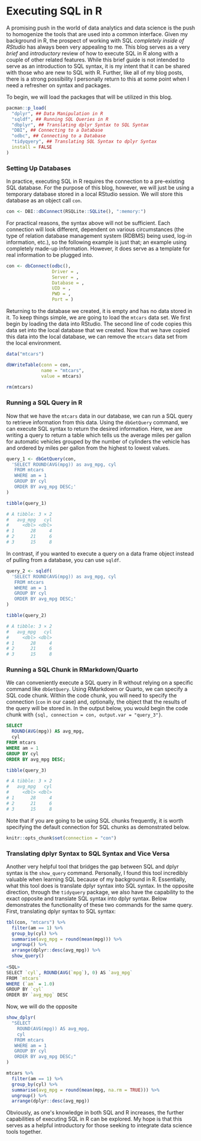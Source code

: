 # Executing SQL in R

A promising push in the world of data analytics and data science is the push to homogenize the tools that are used into a common interface. Given my background in R, the prospect of working with SQL *completely inside of RStudio* has always been very appealing to me. This blog serves as a very *brief* and *introductory* review of how to execute SQL in R along with a couple of other related features. While this brief guide is not intended to serve as an introduction to SQL syntax, it is my intent that it can be shared with those who are new to SQL with R. Further, like all of my blog posts, there is a strong possibility I personally return to this at some point when I need a refresher on syntax and packages.

To begin, we will load the packages that will be utilized in this blog.

``` r
pacman::p_load(
  "dplyr", ## Data Manipulation in R
  "sqldf", ## Running SQL Queries in R
  "dbplyr", ## Translating dplyr Syntax to SQL Syntax
  "DBI", ## Connecting to a Database
  "odbc", ## Connecting to a Database
  "tidyqyery", ## Translating SQL Syntax to dplyr Syntax
  install = FALSE
)
```

### Setting Up Databases

In practice, executing SQL in R requires the connection to a pre-existing SQL database. For the purpose of this blog, however, we will just be using a temporary database stored in a local RStudio session. We will store this database as an object call `con`.

``` r
con <- DBI::dbConnect(RSQLite::SQLite(), ":memory:")
```

For practical reasons, the syntax above will not be sufficient. Each connection will look different, dependent on various circumstances (the type of relation database management system (RDBMS) being used, log-in information, etc.), so the following example is just that; an example using completely made-up information. However, it does serve as a template for real information to be plugged into.

``` r
con <- dbConnect(odbc(),
                 Driver = ,
                 Server = ,
                 Database = ,
                 UID = ,
                 PWD = ,
                 Port = )
```

Returning to the database we created, it is empty and has no data stored in it. To keep things simple, we are going to load the `mtcars` data set. We first begin by loading the data into RStudio. The second line of code copies this data set into the local database that we created. Now that we have copied this data into the local database, we can remove the `mtcars` data set from the local environment.

``` r
data("mtcars")

dbWriteTable(conn = con,
             name = "mtcars",
             value = mtcars)
             
rm(mtcars)
```

### Running a SQL Query in R

Now that we have the `mtcars` data in our database, we can run a SQL query to retrieve information from this data. Using the `dbGetQuery` command, we can execute SQL syntax to return the desired information. Here, we are writing a query to return a table which tells us the average miles per gallon for automatic vehicles grouped by the number of cylinders the vehicle has and ordered by miles per gallon from the highest to lowest values.

``` r
query_1 <- dbGetQuery(con,
  'SELECT ROUND(AVG(mpg)) as avg_mpg, cyl
   FROM mtcars
   WHERE am = 1
   GROUP BY cyl
   ORDER BY avg_mpg DESC;'
)

tibble(query_1)

# A tibble: 3 × 2
#   avg_mpg   cyl
#     <dbl> <dbl>
# 1      28     4
# 2      21     6
# 3      15     8
```

In contrast, if you wanted to execute a query on a data frame object instead of pulling from a database, you can use `sqldf`.

``` r
query_2 <- sqldf(
  'SELECT ROUND(AVG(mpg)) as avg_mpg, cyl
   FROM mtcars
   WHERE am = 1
   GROUP BY cyl
   ORDER BY avg_mpg DESC;'
)

tibble(query_2)

# A tibble: 3 × 2
#   avg_mpg   cyl
#     <dbl> <dbl>
# 1      28     4
# 2      21     6
# 3      15     8
```

### Running a SQL Chunk in RMarkdown/Quarto

We can conveniently execute a SQL query in R without relying on a specific command like `dbGetQuery`. Using RMarkdown or Quarto, we can specify a SQL code chunk. Within the code chunk, you will need to specify the connection (`con` in our case) and, optionally, the object that the results of the query will be stored in. In the output below, you would begin the code chunk with `{sql, connection = con, output.var = "query_3"}`.

``` sql
SELECT
  ROUND(AVG(mpg)) AS avg_mpg,
  cyl
FROM mtcars
WHERE am = 1
GROUP BY cyl
ORDER BY avg_mpg DESC;
```

``` r
tibble(query_3)

# A tibble: 3 × 2
#   avg_mpg   cyl
#     <dbl> <dbl>
# 1      28     4
# 2      21     6
# 3      15     8
```

Note that if you are going to be using SQL chunks frequently, it is worth specifying the default connection for SQL chunks as demonstrated below.

``` r
knitr::opts_chunk$set(connection = "con")
```

### Translating dplyr Syntax to SQL Syntax and Vice Versa

Another very helpful tool that bridges the gap between SQL and dplyr syntax is the `show_query` command. Personally, I found this tool incredibly valuable when learning SQL because of my background in R. Essentially, what this tool does is translate dplyr syntax into SQL syntax. In the opposite direction, through the `tidyquery` package, we also have the capability to the exact opposite and translate SQL syntax into dplyr syntax. Below demonstrates the functionality of these two commands for the same query. First, translating dplyr syntax to SQL syntax:

``` r
tbl(con, "mtcars") %>%
  filter(am == 1) %>%
  group_by(cyl) %>%
  summarise(avg_mpg = round(mean(mpg))) %>%
  ungroup() %>%
  arrange(dplyr::desc(avg_mpg)) %>%
  show_query()
 
<SQL>
SELECT `cyl`, ROUND(AVG(`mpg`), 0) AS `avg_mpg`
FROM `mtcars`
WHERE (`am` = 1.0)
GROUP BY `cyl`
ORDER BY `avg_mpg` DESC
```

Now, we will do the opposite

``` r
show_dplyr(
  "SELECT
    ROUND(AVG(mpg)) AS avg_mpg,
    cyl
   FROM mtcars
   WHERE am = 1
   GROUP BY cyl
   ORDER BY avg_mpg DESC;"
)

mtcars %>%
  filter(am == 1) %>%
  group_by(cyl) %>%
  summarise(avg_mpg = round(mean(mpg, na.rm = TRUE))) %>%
  ungroup() %>%
  arrange(dplyr::desc(avg_mpg))
```

Obviously, as one's knowledge in both SQL and R increases, the further capabilities of executing SQL in R can be explored. My hope is that this serves as a helpful introductory for those seeking to integrate data science tools together.
